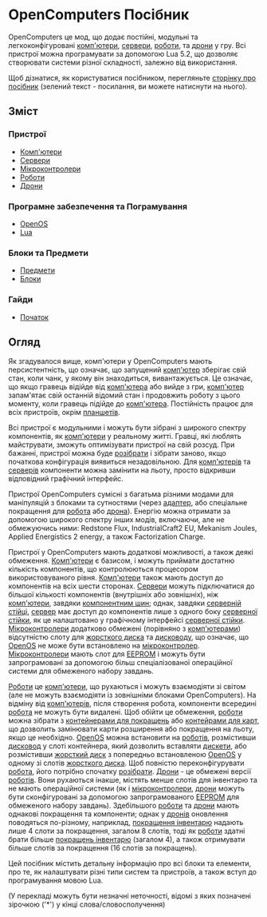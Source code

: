 # OpenComputers Посібник

OpenComputers це мод, що додає постійні, модульні та легкоконфігуровані [комп'ютери](general/computer.md), [сервери](item/server1.md), [роботи](block/robot.md), та [дрони](item/drone.md) у гру. Всі пристрої можна програмувати за допомогою Lua 5.2, що дозволяє створювати системи різної складності, залежно від використання.

Щоб дізнатися, як користуватися посібником, перегляньте [сторінку про посібник](item/manual.md) (зелений текст - посилання, ви можете натиснути на нього).

## Зміст

### Пристрої
- [Комп'ютери](general/computer.md)
- [Сервери](item/server1.md)
- [Мікроконтролери](block/microcontroller.md)
- [Роботи](block/robot.md)
- [Дрони](item/drone.md)

### Програмне забезпечення та Пограмування
- [OpenOS](general/openos.md)
- [Lua](general/lua.md)

### Блоки та Предмети
- [Предмети](item/index.md)
- [Блоки](block/index.md)

### Гайди
- [Початок](general/quickstart.md)

## Огляд

Як згадувалося вище, комп'ютери у OpenComputers мають персистентність, що означає, що запущений [комп'ютер](general/computer.md) зберігає свій стан, коли чанк, у якому він знаходиться, вивантажується. Це означає, що якщо гравець відійде від [комп'ютера](general/computer.md) або вийде з гри, [комп'ютер](general/computer.md) запам'ятає свій останній відомий стан і продовжить роботу з цього моменту, коли гравець підійде до [комп'ютера](general/computer.md). Постійність працює для всіх пристроїв, окрім [планшетів](item/tablet.md).

Всі пристрої є модульними і можуть бути зібрані з широкого спектру компонентів, як [комп'ютери](general/computer.md) у реальному житті. Гравці, які люблять майструвати, зможуть оптимізувати пристрої на свій розсуд. При бажанні, пристрої можна буде [розібрати](block/disassembler.md) і зібрати заново, якщо початкова конфігурація виявиться незадовільною. Для [комп'ютерів](general/computer.md) та [серверів](item/server1.md) компоненти можна замінити на льоту, просто відкривши відповідний графічний інтерфейс.

Пристрої OpenComputers сумісні з багатьма різними модами для маніпуляцій з блоками та сутностями (через [адаптер](block/adapter.md), або спеціальне покращення для [робота](block/robot.md) або [дрона](item/drone.md)). Енергію можна отримати за допомогою широкого спектру інших модів, включаючи, але не обмежуючись ними: Redstone Flux, IndustrialCraft2 EU, Mekanism Joules, Applied Energistics 2 energy, а також Factorization Charge.

Пристрої у OpenComputers мають додаткові можливості, а також деякі обмеження. [Комп'ютери](general/computer.md) є базисом, і можуть приймати достатню кількість компонентів, що контролюються процесором використовуваного рівня. [Комп'ютери](general/computer.md) також мають доступ до компонентів на всіх шести сторонах. [Сервери](item/server1.md) можуть підключатися до більшої кількості компонентів (внутрішніх або зовнішніх), ніж [комп'ютери](general/computer.md), завдяки [компонентним шин](item/componentBus1.md); однак, завдяки [серверній стійці](block/rack.md), [сервер](item/server1.md) має доступ до компонентів лише з одного боку [серверної стійки](block/rack.md), як це налаштовано у графічному інтерфейсі [серверної стійки](block/rack.md). [Мікроконтролери](block/microcontroller.md) додатково обмежені (порівняно з [комп'ютерами](general/computer.md)) відсутністю слоту для [жорсткого диска](item/hdd1.md) та [дисководу](block/diskDrive.md), що означає, що [OpenOS](general/openOS.md) не може бути встановлено на [мікроконтролер](block/microcontroller.md). [Мікроконтролери](block/microcontroller.md) мають слот для [EEPROM](item/eeprom.md) і можуть бути запрограмовані за допомогою більш спеціалізованої операційної системи для обмеженого набору завдань.

[Роботи](block/robot.md) це [комп'ютери](general/computer.md), що рухаються і можуть взаємодіяти зі світом (але не можуть взаємодіяти із зовнішніми блоками OpenComputers). На відміну від [комп'ютерів](general/computer.md), після створення робота, компоненти всередині [робота](block/robot.md) не можуть бути видалені. Щоб обійти це обмеження, [роботи](block/robot.md) можна зібрати з [контейнерами для покращень](item/upgradeContainer1.md) або [контейрами для карт](item/cardContainer1.md), що дозволить замінювати карти розширення або покращення на льоту, якщо це необхідно. [OpenOS](general/openOS.md) можна встановити на [роботів](block/robot.md), розмістивши [дисковод](block/diskDrive.md) у слоті контейнера, який дозволить вставляти [дискети](item/floppy.md), або розмістивши [жорсткий диск](item/hdd1.md) з попередньо встановленою [OpenOS](general/openOS.md) у одному зі слотів [жорсткого диска](item/hdd1.md). Щоб повністю переконфігурувати [робота](block/robot.md), його потрібно спочатку [розібрати](block/disassembler.md). [Дрони](item/drone.md) - це обмежені версії [роботів](block/robot.md). Вони рухаються інакше, містять менше слотів для інвентарю та не мають операційної системи (як і [мікроконтролери](block/microcontroller.md), [дрони](item/drone.md) можуть бути сконфігуровані за допомогою запрограмованого [EEPROM](item/eeprom.md) для обмеженого набору завдань). Здебільшого [роботи](block/robot.md) та [дрони](item/drone.md) мають однакові покращення та компоненти; однак у [дронів](item/drone.md) оновлення поводяться по-різному, наприклад, [покращення інвентарю](item/inventoryUpgrade.md) надають лише 4 слоти за покращення, загалом 8 слотів, тоді як [роботи](block/robot.md) здатні брати більше [покращень інвентарю](item/inventoryUpgrade.md) (загалом 4), а також отримувати більше слотів за покращення (16 слотів за покращень).

Цей посібник містить детальну інформацію про всі блоки та елементи, про те, як налаштувати різні типи систем та пристроїв, а також вступ до програмування мовою Lua.



(У перекладі можуть бути незначні неточності, відомі з яких позначені зірочкою ('*') у кінці слова/словосполучення)
